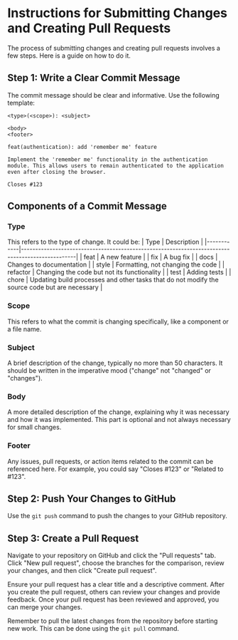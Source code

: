 # Instructions for Submitting Changes and Creating Pull Requests

The process of submitting changes and creating pull requests involves a few steps. Here is a guide on how to do it.

## Step 1: Write a Clear Commit Message

The commit message should be clear and informative. Use the following template:

```
<type>(<scope>): <subject>

<body>
<footer>
```

```
feat(authentication): add 'remember me' feature

Implement the 'remember me' functionality in the authentication module. This allows users to remain authenticated to the application even after closing the browser.

Closes #123
```

## Components of a Commit Message

### Type
This refers to the type of change. It could be:
| Type       | Description                                                                                     |
|------------|-------------------------------------------------------------------------------------------------|
| feat       | A new feature                                                                                   |
| fix        | A bug fix                                                                                       |
| docs       | Changes to documentation                                                                        |
| style      | Formatting, not changing the code                                                               |
| refactor   | Changing the code but not its functionality                                                     |
| test       | Adding tests                                                                                    |
| chore      | Updating build processes and other tasks that do not modify the source code but are necessary   |

### Scope
This refers to what the commit is changing specifically, like a component or a file name.

### Subject
A brief description of the change, typically no more than 50 characters. It should be written in the imperative mood ("change" not "changed" or "changes").

### Body
A more detailed description of the change, explaining why it was necessary and how it was implemented. This part is optional and not always necessary for small changes.

### Footer
Any issues, pull requests, or action items related to the commit can be referenced here. For example, you could say "Closes #123" or "Related to #123".


## Step 2: Push Your Changes to GitHub
Use the `git push` command to push the changes to your GitHub repository.

## Step 3: Create a Pull Request
Navigate to your repository on GitHub and click the "Pull requests" tab. Click "New pull request", choose the branches for the comparison, review your changes, and then click "Create pull request".

Ensure your pull request has a clear title and a descriptive comment. After you create the pull request, others can review your changes and provide feedback. Once your pull request has been reviewed and approved, you can merge your changes.

Remember to pull the latest changes from the repository before starting new work. This can be done using the `git pull` command.

